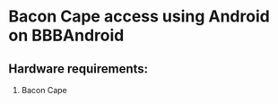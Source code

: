 Bacon Cape access using Android on BBBAndroid
==============================

Hardware requirements:
-----------------------------

1. Bacon Cape